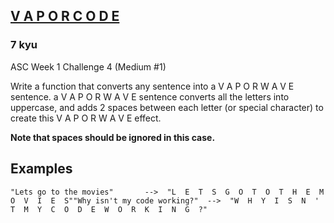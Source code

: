 <h2><a href=https://www.codewars.com/kata/5966eeb31b229e44eb00007a/train/cpp target="_blank">V     A     P     O     R     C     O     D     E</a></h2><h3>7 kyu</h3><p>ASC Week 1 Challenge 4 (Medium #1) </p><p>Write a function that converts any sentence into a V  A  P  O  R  W  A  V  E sentence. a V  A  P  O  R  W  A  V  E sentence converts all the letters into uppercase, and adds 2 spaces between each letter (or special character) to create this V  A  P  O  R  W  A  V  E effect. </p><p><strong>Note that spaces should be ignored in this case.</strong></p><h2 id="examples">Examples</h2><pre><code>"Lets go to the movies"       --&gt;  "L  E  T  S  G  O  T  O  T  H  E  M  O  V  I  E  S""Why isn't my code working?"  --&gt;  "W  H  Y  I  S  N  '  T  M  Y  C  O  D  E  W  O  R  K  I  N  G  ?"</code></pre>